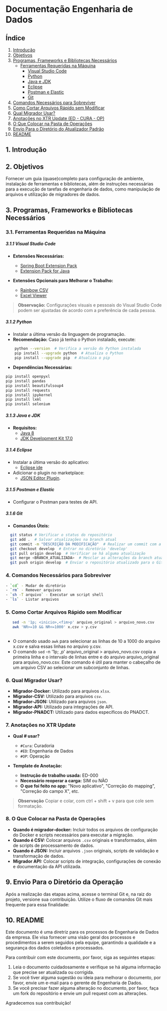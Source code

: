 # Documentação Engenharia de Dados
## Índice

1. [Introdução](#1-introdução)
2. [Objetivos](#2-objetivos)
3. [Programas, Frameworks e Bibliotecas Necessários](#3-programas-frameworks-e-bibliotecas-necessários)
   - [Ferramentas Requeridas na Máquina](#31-ferramentas-requeridas-na-máquina)
     - [Visual Studio Code](#311-visual-studio-code)
     - [Python](#312-python)
     - [Java e JDK](#313-java-e-jdk)
     - [Eclipse](#314-eclipse)
     - [Postman e Elastic](#315-postman-e-elastic)
     - [Git](#316-git)
4. [Comandos Necessários para Sobreviver](#4-comandos-necessários-para-sobreviver)
5. [Como Cortar Arquivos Rápido sem Modificar](#5-como-cortar-arquivos-rápido-sem-modificar)
6. [Qual Migrador Usar?](#6-qual-migrador-usar)
7. [Anotações no XTR Update (ED - CURA - OP)](#7-anotações-no-xtr-update-ed---cura---op)
8. [O Que Colocar na Pasta de Operações](#8-o-que-colocar-na-pasta-de-operações)
9. [Envio Para o Diretório do Atualizador Padrão](#9-envio-para-o-diretório-do-atualizador-padrão)
10. [README](#10-readme)


## 1. Introdução

## 2. Objetivos
Fornecer um guia (quase)completo para configuração de ambiente, instalação de ferramentas e bibliotecas, além de instruções necessárias para a execução de tarefas de engenharia de dados, como manipulação de arquivos e utilização de migradores de dados.


## 3. Programas, Frameworks e Bibliotecas Necessários

### 3.1. Ferramentas Requeridas na Máquina

##### 3.1.1 Visual Studio Code
- **Extensões Necessárias:**
  - [Spring Boot Extension Pack](https://marketplace.visualstudio.com/items?itemName=Pivotal.vscode-spring-boot)
  - [Extension Pack for Java](https://marketplace.visualstudio.com/items?itemName=vscjava.vscode-java-pack)
  
- **Extensões Opcionais para Melhorar o Trabalho:**
  - [Rainbow CSV](https://marketplace.visualstudio.com/items?itemName=mechatroner.rainbow-csv)
  - [Excel Viewer](https://marketplace.visualstudio.com/items?itemName=GrapeCity.gc-excelviewer)

> **Observação:** Configurações visuais e pessoais do Visual Studio Code podem ser ajustadas de acordo com a preferência de cada pessoa.
##### 3.1.2 Python
- Instalar a última versão da linguagem de programação.
- **Recomendação:** Caso já tenha o Python instalado, execute:
```bash
    python --version  # Verifica a versão do Python instalada
    pip install --upgrade python  # Atualiza o Python
    pip install --upgrade pip  # Atualiza o pip
```
- **Dependências Necessárias:**
```bash
pip install openpyxl
pip install pandas
pip install beautifulsoup4
pip install requests
pip install ipykernel
pip install lxml
pip install selenium
```
##### 3.1.3 Java e JDK
- **Requisitos:**
    - [Java 8](https://www.java.com/pt-BR/download/ie_manual.jsp?locale=pt_BR)
    - [JDK Development Kit 17.0](https://download.oracle.com/java/17/archive/jdk-17.0.11_windows-x64_bin.msi)

##### 3.1.4 Eclipse
  -  Instalar a última versão do aplicativo: 
      - [Eclipse ide](https://www.eclipse.org/downloads/download.php?file=/oomph/epp/2024-06/R/eclipse-inst-jre-win64.exe)
  -  Adicionar o plugin no marketplace: 
      - [JSON Editor Plugin](https://marketplace.eclipse.org/).
##### 3.1.5 Postman e Elastic
- Configurar o Postman para testes de API.

##### 3.1.6 Git
- **Comandos Úteis:**
```bash
  git status # Verificar o status do repositório
  git add .  # Salvar atualizações na branch atual
  git commit -m "DESCRIÇÃO DA MODIFICAÇÃO"  # Realizar um commit com a descrição do nome da Entidade
  git checkout develop  # Entrar no diretório 'develop'
  git pull origin develop  # Verificar se há alguma atualização
  git merge <BRANCH_ATUALIZADA>  # Mesclar as alterações da branch atualizada para o repositório 'develop'
  git push origin develop  # Enviar o repositório atualizado para o GitLab
```
### 4. Comandos Necessários para Sobreviver
```bash
- `cd` - Mudar de diretório
- `rm` - Remover arquivos
- `sh -T arquivo` - Executar um script shell
- `ls` - Listar arquivos
```
### 5. Como Cortar Arquivos Rápido sem Modificar
 ```bash
    sed -n '1p; <inicio>,<fim>p' arquivo_original > arquivo_novo.csv
    awk 'NR>=10 && NR<=1000' x.csv > y.csv
  
```  
  - O comando usado `awk` para selecionar as linhas de 10 a 1000 do arquivo x.csv e salva essas linhas no arquivo y.csv.
  - O comando `sed` -n '1p; <inicio>,<fim>p' arquivo_original > arquivo_novo.csv copia a primeira linha e o intervalo de linhas entre <inicio> e <fim> do arquivo arquivo_original para arquivo_novo.csv.
  Este comando é útil para manter o cabeçalho de um arquivo CSV ao selecionar um subconjunto de linhas.
### 6. Qual Migrador Usar?
- **Migrador-Docker:** Utilizado para arquivos `xlsx`.
- **Migrador-CSV:** Utilizado para arquivos `csv`.
- **Migrador-JSON:** Utilizado para arquivos `json`.
- **Migrador-API:** Utilizado para integrações de API.
- **Migrador-PNADCT:** Utilizado para dados específicos do PNADCT.
### 7. Anotações no XTR Update 

- **Qual # usar?**
  - `#Cura`: Curadoria
  - `#ED`: Engenharia de Dados
  - `#OP`: Operação

- **Template de Anotação:**
  - **Instrução de trabalho usada:** ED-000
  - **Necessário reoperar a carga:** SIM ou NÃO
  - **O que foi feito no app:** "Novo aplicativo", "Correção do mapping", "Correção do campo X", etc.
>**Observação** Copiar e colar, com ctrl + shift + v para que cole sem formatação.


### 8. O Que Colocar na Pasta de Operações

- **Quando é migrador-docker:** Incluir todos os arquivos de configuração do Docker e scripts necessários para executar a migração.
- **Quando é CSV:** Colocar arquivos `.csv` originais e transformados, além de scripts de processamento de dados.
- **Quando é JSON:** Incluir arquivos `.json` originais, scripts de validação e transformação de dados.
- **Migrador API:** Colocar scripts de integração, configurações de conexão e documentação da API utilizada.

## 9. Envio Para o Diretório da Operação

Após a realização das etapas acima, acesse o terminal Git e, na raiz do projeto, versione sua contribuição. Utilize o fluxo de comandos Git mais frequente para essa finalidade:




## 10. README

Este documento é uma diretriz para os processos de Engenharia de Dados da empresa. Ele visa fornecer uma visão geral dos processos e procedimentos a serem seguidos pela equipe, garantindo a qualidade e a segurança dos dados coletados e processados.

Para contribuir com este documento, por favor, siga as seguintes etapas:

1. Leia o documento cuidadosamente e verifique se há alguma informação que precise ser atualizada ou corrigida.
2. Se você tiver alguma sugestão ou ideia para melhorar o documento, por favor, envie um e-mail para o gerente de Engenharia de Dados.
3. Se você precisar fazer alguma alteração no documento, por favor, faça um fork do repositório e envie um pull request com as alterações.

Agradecemos sua contribuição!